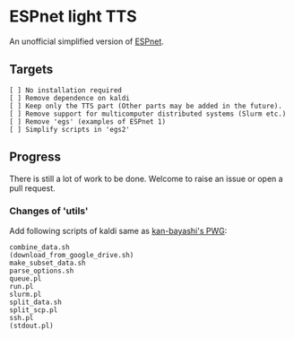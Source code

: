 # ESPnet light TTS

An unofficial simplified version of [ESPnet](README_ESPnet.md).

## Targets

    [ ] No installation required
    [ ] Remove dependence on kaldi
    [ ] Keep only the TTS part (Other parts may be added in the future).
    [ ] Remove support for multicomputer distributed systems (Slurm etc.)
    [ ] Remove 'egs' (examples of ESPnet 1)
    [ ] Simplify scripts in 'egs2'

## Progress

There is still a lot of work to be done.
Welcome to raise an issue or open a pull request.

### Changes of 'utils'

Add following scripts of kaldi same as [kan-bayashi's PWG](https://github.com/kan-bayashi/ParallelWaveGAN):
```
combine_data.sh
(download_from_google_drive.sh)
make_subset_data.sh
parse_options.sh
queue.pl
run.pl
slurm.pl
split_data.sh
split_scp.pl
ssh.pl
(stdout.pl)
```